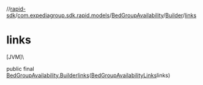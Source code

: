 //[rapid-sdk](../../../../index.md)/[com.expediagroup.sdk.rapid.models](../../index.md)/[BedGroupAvailability](../index.md)/[Builder](index.md)/[links](links.md)

# links

[JVM]\

public final [BedGroupAvailability.Builder](index.md)[links](links.md)([BedGroupAvailabilityLinks](../../-bed-group-availability-links/index.md)links)
